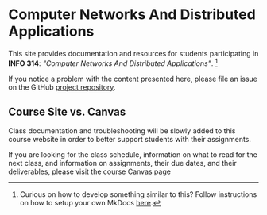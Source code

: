 #  Computer Networks And Distributed Applications 
This site provides documentation and resources for students participating in **INFO 314**: *"Computer Networks And Distributed Applications"*. [^MkDocs]   

If you notice a problem with the content presented here, please file an issue on the GitHub <a href="https://github.com/info314/website/issues" target="blank">project repository</a>.


## Course Site vs. Canvas

Class documentation and troubleshooting will be slowly added to this course website in order to better support students with their assignments.  

If you are looking for the class schedule, information on what to read for the next class, and information on assignments, their due dates, and their deliverables, please visit the course Canvas page 


[^MkDocs]: Curious on how to develop something similar to this? Follow instructions on how to setup your own MkDocs [here](https://github.com/bwalchen/mkdocs-template/blob/master/README.md).


